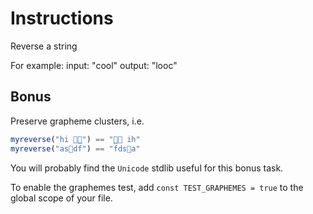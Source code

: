 # Instructions

Reverse a string

For example:
input: "cool"
output: "looc"

## Bonus

Preserve grapheme clusters, i.e.

```julia
myreverse("hi 👋🏾") == "👋🏾 ih"
myreverse("as⃝df̅") == "f̅ds⃝a"
```

You will probably find the `Unicode` stdlib useful for this bonus task.

To enable the graphemes test, add `const TEST_GRAPHEMES = true` to the global scope of your file.
